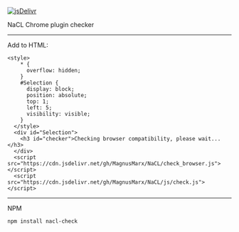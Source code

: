 [![jsDelivr](https://data.jsdelivr.com/v1.0.0/package/gh/nacl/badge)](https://www.jsdelivr.com/package/gh/nacl)

NaCL Chrome plugin checker

<hr>

Add to HTML:

```
<style>
    * {
      overflow: hidden;
    }
    #Selection {
      display: block;
      position: absolute;
      top: 1;
      left: 5;
      visibility: visible;
    }
  </style>
  <div id="Selection">
    <h3 id="checker">Checking browser compatibility, please wait...</h3>
  </div>
  <script src="https://cdn.jsdelivr.net/gh/MagnusMarx/NaCL/check_browser.js"></script>
  <script src="https://cdn.jsdelivr.net/gh/MagnusMarx/NaCL/js/check.js"></script>
  ```

<hr>

NPM

```
npm install nacl-check
```
